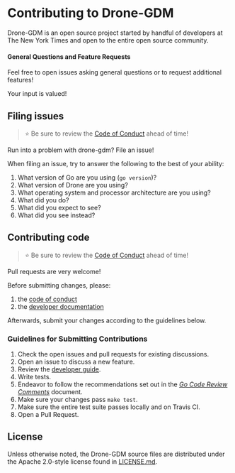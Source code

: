 # Contributing to Drone-GDM

Drone-GDM is an open source project started by handful of developers at
The New York Times and open to the entire open source community.

#### General Questions and Feature Requests

Feel free to open issues asking general questions or to request additional
features!

Your input is valued!

## Filing issues

> :star: Be sure to review the [Code of Conduct](./CODE_OF_CONDUCT.md) ahead of time!

Run into a problem with drone-gdm? File an issue!

When filing an issue, try to answer the following to the best of your ability:

1. What version of Go are you using (`go version`)?
1. What version of Drone are you using?
1. What operating system and processor architecture are you using?
1. What did you do?
1. What did you expect to see?
1. What did you see instead?


## Contributing code

> :star: Be sure to review the [Code of Conduct](./CODE_OF_CONDUCT.md) ahead of time!

Pull requests are very welcome!

Before submitting changes, please:
 1. the [code of conduct](./CODE_OF_CONDUCT.md)
 1. the [developer documentation](./doc/DEVELOPMENT.md)

Afterwards, submit your changes according to the guidelines below.

### Guidelines for Submitting Contributions

1. Check the open issues and pull requests for existing discussions.
1. Open an issue to discuss a new feature.
1. Review the [developer guide](./doc/DEVELOPMENT.md).
1. Write tests.
1. Endeavor to follow the recommendations set out in the
   _[Go Code Review Comments](https://github.com/golang/go/wiki/CodeReviewComments)_
   document.
1. Make sure your changes pass `make test`.
1. Make sure the entire test suite passes locally and on Travis CI.
1. Open a Pull Request.

## License

Unless otherwise noted, the Drone-GDM source files are distributed under the
Apache 2.0-style license found in [LICENSE.md](../LICENSE.md).
